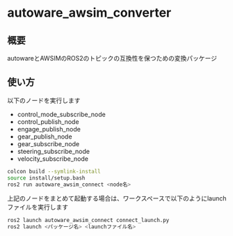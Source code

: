 # autoware_awsim_converter

## 概要
autowareとAWSIMのROS2のトピックの互換性を保つための変換パッケージ

## 使い方
以下のノードを実行します
- control_mode_subscribe_node
- control_publish_node
- engage_publish_node
- gear_publish_node
- gear_subscribe_node
- steering_subscribe_node
- velocity_subscribe_node

```bash
colcon build --symlink-install
source install/setup.bash
ros2 run autoware_awsim_connect <node名>
```


上記のノードをまとめて起動する場合は、ワークスペースで以下のようにlaunchファイルを実行します
```bash
ros2 launch autoware_awsim_connect connect_launch.py
ros2 launch <パッケージ名> <launchファイル名>
```
